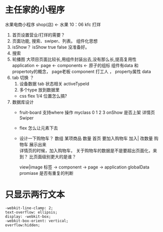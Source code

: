 # 主任家的小程序

水果电商小程序
shop(店)   <-  水果
10：06  kfc  打烊
1. 首页设置营业/打烊的需要？
2. 页面功能, 搜索、swiper、列表。
组件化思想
3. isShow？
isShow true  false 没准备好。
4. 搜索
5. 轮播图
    大项目页面比较长,用组件封装出去,没有那么长,提高复用性
    application <-  page  <-  components  <- 原子的组标
    组件有data 和propertoty的概念，
    page老板  component 打工人 ， property属性  data
6. tab 切换  ？
    1. 设备数据  tab 状态相关  activeTypeId
    2. 多个type   放到数据里
    - css flex 1/4
        位置怎么搞?
7. 数据库设计
    - fruit-board
        支持where 操作
        myclass  0 1 2 3
        onShow 是否上架
        详情页    Swiper

    - flex 怎么让元素下去
    - 设计一下购物车？ 数组  某项商品  数量
        首页   要加入购物车   加入|  改数量
        购物车   展示出来   
        详情页的时候，加入购物车，
        关于购物车的数据是不是要超出页面化，来到？
        比页面级别更大的是谁？

        view|image  标签 ->  component -> page -> application
        globalData  promiase  是否有重复的判断









# 只显示两行文本
    -webkit-line-clamp: 2;
    text-overflow: ellipsis;
    display: -webkit-box;
    -webkit-box-orient: vertical;
    overflow:hidden;





